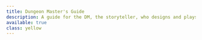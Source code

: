 ```yaml
---
title: Dungeon Master's Guide
description: A guide for the DM, the storyteller, who designs and plays the world around the player characters
available: true
class: yellow
---
```

